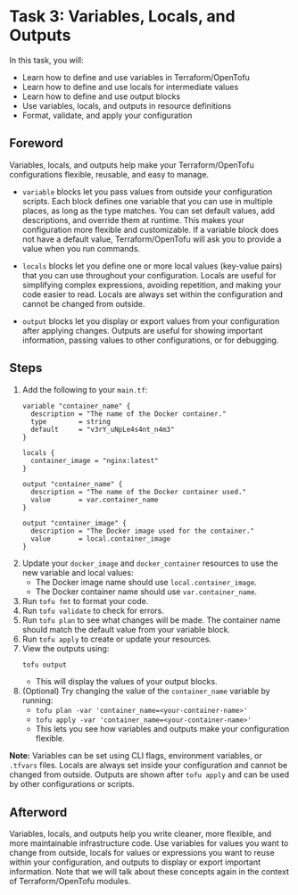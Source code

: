 # Task 3: Variables, Locals, and Outputs
In this task, you will:
- Learn how to define and use variables in Terraform/OpenTofu
- Learn how to define and use locals for intermediate values
- Learn how to define and use output blocks
- Use variables, locals, and outputs in resource definitions
- Format, validate, and apply your configuration

## Foreword
Variables, locals, and outputs help make your Terraform/OpenTofu configurations flexible, reusable, and easy to manage.

- `variable` blocks let you pass values from outside your configuration scripts. Each block defines one variable that you can use in multiple places, as long as the type matches. You can set default values, add descriptions, and override them at runtime. This makes your configuration more flexible and customizable. If a variable block does not have a default value, Terraform/OpenTofu will ask you to provide a value when you run commands.

- `locals` blocks let you define one or more local values (key-value pairs) that you can use throughout your configuration. Locals are useful for simplifying complex expressions, avoiding repetition, and making your code easier to read. Locals are always set within the configuration and cannot be changed from outside.

- `output` blocks let you display or export values from your configuration after applying changes. Outputs are useful for showing important information, passing values to other configurations, or for debugging.

## Steps
1. Add the following to your `main.tf`:
   ```hcl
   variable "container_name" {
     description = "The name of the Docker container."
     type        = string
     default     = "v3rY_uNpLe4s4nt_n4m3"
   }

   locals {
     container_image = "nginx:latest"
   }

   output "container_name" {
     description = "The name of the Docker container used."
     value       = var.container_name
   }

   output "container_image" {
     description = "The Docker image used for the container."
     value       = local.container_image
   }
   ```
2. Update your `docker_image` and `docker_container` resources to use the new variable and local values:
   - The Docker image name should use `local.container_image`.
   - The Docker container name should use `var.container_name`.
3. Run `tofu fmt` to format your code.
4. Run `tofu validate` to check for errors.
5. Run `tofu plan` to see what changes will be made. The container name should match the default value from your variable block.
6. Run `tofu apply` to create or update your resources.
7. View the outputs using:
   ```sh
   tofu output
   ```
   - This will display the values of your output blocks.
8. (Optional) Try changing the value of the `container_name` variable by running:
   - `tofu plan -var 'container_name=<your-container-name>'`
   - `tofu apply -var 'container_name=<your-container-name>'`
   - This lets you see how variables and outputs make your configuration flexible.

**Note:** Variables can be set using CLI flags, environment variables, or `.tfvars` files. Locals are always set inside your configuration and cannot be changed from outside. Outputs are shown after `tofu apply` and can be used by other configurations or scripts.

## Afterword
Variables, locals, and outputs help you write cleaner, more flexible, and more maintainable infrastructure code. Use variables for values you want to change from outside, locals for values or expressions you want to reuse within your configuration, and outputs to display or export important information. Note that we will talk about these concepts again in the context of Terraform/OpenTofu modules.